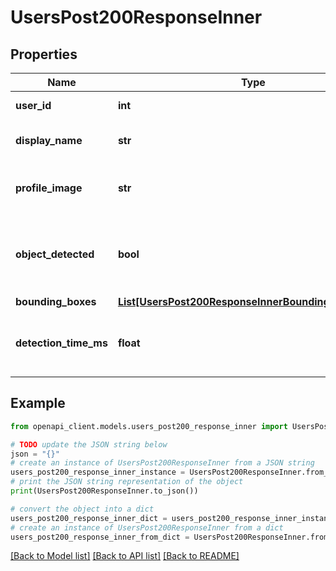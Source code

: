 # UsersPost200ResponseInner


## Properties

Name | Type | Description | Notes
------------ | ------------- | ------------- | -------------
**user_id** | **int** | The ID of the user | [optional] 
**display_name** | **str** | The display name of the user | [optional] 
**profile_image** | **str** | The URL of the user&#39;s profile image | [optional] 
**object_detected** | **bool** | Whether the specified object was detected in the profile image | [optional] 
**bounding_boxes** | [**List[UsersPost200ResponseInnerBoundingBoxesInner]**](UsersPost200ResponseInnerBoundingBoxesInner.md) |  | [optional] 
**detection_time_ms** | **float** | The time in milliseconds it took to detect the object | [optional] 

## Example

```python
from openapi_client.models.users_post200_response_inner import UsersPost200ResponseInner

# TODO update the JSON string below
json = "{}"
# create an instance of UsersPost200ResponseInner from a JSON string
users_post200_response_inner_instance = UsersPost200ResponseInner.from_json(json)
# print the JSON string representation of the object
print(UsersPost200ResponseInner.to_json())

# convert the object into a dict
users_post200_response_inner_dict = users_post200_response_inner_instance.to_dict()
# create an instance of UsersPost200ResponseInner from a dict
users_post200_response_inner_from_dict = UsersPost200ResponseInner.from_dict(users_post200_response_inner_dict)
```
[[Back to Model list]](../README.md#documentation-for-models) [[Back to API list]](../README.md#documentation-for-api-endpoints) [[Back to README]](../README.md)


